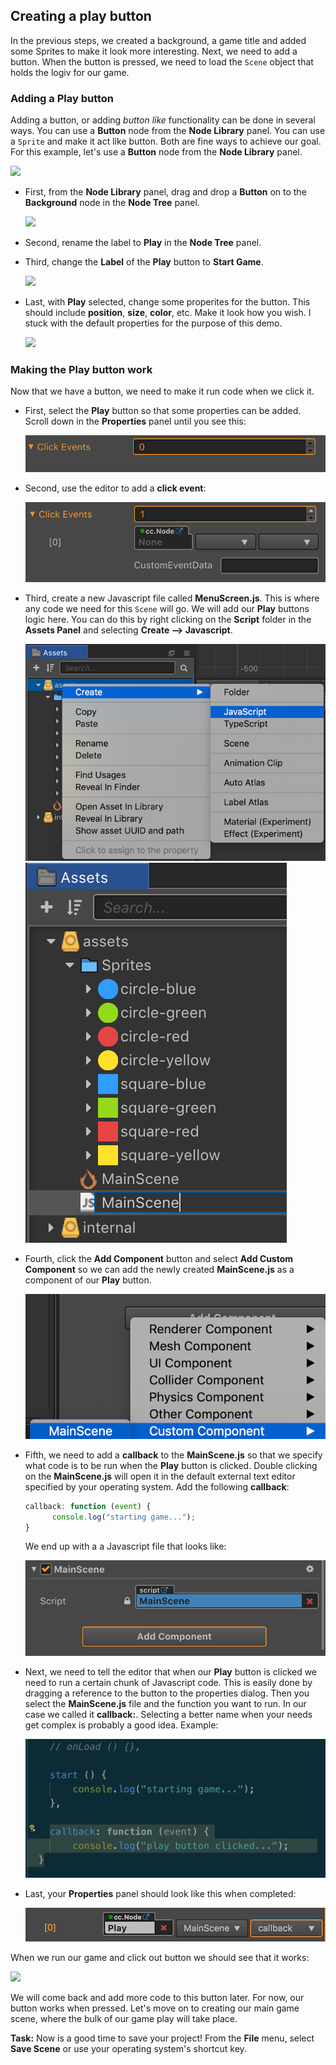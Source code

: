 ## Creating a play button
In the previous steps, we created a background, a game title and added some Sprites to make it look more interesting. Next, we need to add a button. When the button is pressed, we need to load the `Scene` object that holds the logiv for our game.

### Adding a Play button
Adding a button, or adding *button like* functionality can be done in several ways. You can use a __Button__ node from the __Node Library__ panel. You can use a `Sprite` and make it act like button. Both are fine ways to achieve our goal. For this example, let's use a __Button__ node from the __Node Library__ panel.

  ![](img/node_library_button.png)

* First, from the __Node Library__ panel, drag and drop a __Button__  on to the __Background__ node in the __Node Tree__ panel.

    ![](img/node_tree_button.png)

* Second, rename the label to __Play__ in the __Node Tree__ panel.

* Third, change the __Label__ of the __Play__ button to __Start Game__.

    ![](img/label_start_game.png)

* Last, with __Play__ selected, change some properites for the button. This should include __position__, __size__, __color__, etc. Make it look how you wish. I stuck with the default properties for the purpose of this demo.

    ![](img/background_button.png)

### Making the Play button work
Now that we have a button, we need to make it run code when we click it.

* First, select the __Play__ button so that some properties can be added. Scroll down in the __Properties__ panel until you see this:

    ![](img/add_click_event_1.png)

* Second, use the editor to add a __click event__:

    ![](img/add_click_event_2.png)

* Third, create a new Javascript file called __MenuScreen.js__. This is where any code we need for this `Scene` will go. We will add our __Play__ buttons logic here. You can do this by right clicking on the __Script__ folder in the __Assets Panel__ and selecting __Create --> Javascript__.

    ![](img/add_click_event_3.png) ![](img/add_click_event_4.png)

* Fourth, click the __Add Component__ button and select __Add Custom Component__ so we can add the newly created __MainScene.js__ as a component of our __Play__ button.

    ![](img/add_click_event_5.png)

* Fifth, we need to add a __callback__ to the __MainScene.js__ so that we specify what code is to be run when the __Play__ button is clicked. Double clicking on the __MainScene.js__ will open it in the default external text editor specified by your operating system. Add the following __callback__:

  ```JavaScript
  callback: function (event) {
    	console.log("starting game...");    
  }
  ```

  We end up with a a Javascript file that looks like:

  ![](img/add_click_event_6.png)

* Next, we need to tell the editor that when our __Play__ button is clicked we need to run a certain chunk of Javascript code. This is easily done by dragging a reference to the button to the properties dialog. Then you select the __MainScene.js__ file and the function you want to run. In our case we called it __callback:__. Selecting a better name when your needs get complex is probably a good idea. Example:

    ![](img/add_click_event_7.png)

* Last, your __Properties__ panel should look like this when completed:

    ![](img/add_click_event_8.png)

When we run our game and click out button we should see that it works:

  ![](img/menu_scene_final_running.png)

We will come back and add more code to this button later. For now, our button works when pressed. Let's move on to creating our main game scene, where the bulk of our game play will take place.  

__Task:__ Now is a good time to save your project! From the __File__ menu, select __Save Scene__ or use your operating system's shortcut key.

